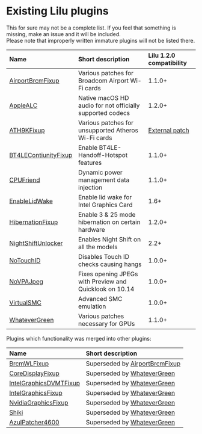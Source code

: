 Existing Lilu plugins
=====================

This for sure may not be a complete list. If you feel that something is missing, make an issue and it will be included.  
Please note that improperly written immature plugins will not be listed there.

| Name | Short description | Lilu 1.2.0 compatibility |
|:-----|:------------------|:----|
[AirportBrcmFixup](https://github.com/acidanthera/AirportBrcmFixup) | Various patches for Broadcom Airport Wi-Fi cards | 1.1.0+
[AppleALC](https://github.com/acidanthera/AppleALC) | Native macOS HD audio for not officially supported codecs | 1.2.0+
[ATH9KFixup](https://github.com/chunnann/ATH9KFixup) | Various patches for unsupported Atheros Wi-Fi cards | [External patch](https://github.com/chunnann/ATH9KFixup/compare/master...black-dragon74:bd9fc8372d56768283a16b3260af0a7eb8d5ef82.diff)
[BT4LEContiunityFixup](https://github.com/acidanthera/BT4LEContiunityFixup) | Enable BT4LE-Handoff-Hotspot features | 1.1.0+
[CPUFriend](https://github.com/PMheart/CPUFriend) | Dynamic power management data injection | 1.1.0+
[EnableLidWake](https://github.com/syscl/EnableLidWake) | Enable lid wake for Intel Graphics Card | 1.6+
[HibernationFixup](https://github.com/acidanthera/HibernationFixup) | Enable 3 & 25 mode hibernation on certain hardware | 1.2.0+
[NightShiftUnlocker](https://github.com/Austere-J/NightShiftUnlocker) | Enables Night Shift on all the models | 2.2+
[NoTouchID](https://github.com/al3xtjames/NoTouchID) | Disables Touch ID checks causing hangs | 1.0.0+
[NoVPAJpeg](https://github.com/vulgo/NoVPAJpeg) | Fixes opening JPEGs with Preview and Quicklook on 10.14 | 1.0.0+
[VirtualSMC](https://github.com/acidanthera/VirtualSMC) | Advanced SMC emulation | 1.0.0+
[WhateverGreen](https://github.com/acidanthera/WhateverGreen) | Various patches necessary for GPUs | 1.1.0+

Plugins which functionality was merged into other plugins:

| Name | Short description |
|:-----|:------------------|
[BrcmWLFixup](https://github.com/PMheart/BrcmWLFixup) | Superseded by [AirportBrcmFixup](https://github.com/lvs1974/AirportBrcmFixup)
[CoreDisplayFixup](https://github.com/PMheart/CoreDisplayFixup) | Superseded by [WhateverGreen](https://github.com/acidanthera/WhateverGreen)
[IntelGraphicsDVMTFixup](https://github.com/BarbaraPalvin/IntelGraphicsDVMTFixup) | Superseded by [WhateverGreen](https://github.com/acidanthera/WhateverGreen)
[IntelGraphicsFixup](https://github.com/lvs1974/IntelGraphicsFixup) | Superseded by [WhateverGreen](https://github.com/acidanthera/WhateverGreen)
[NvidiaGraphicsFixup](https://github.com/lvs1974/NvidiaGraphicsFixup) | Superseded by [WhateverGreen](https://github.com/acidanthera/WhateverGreen)
[Shiki](https://github.com/acidanthera/Shiki) | Superseded by [WhateverGreen](https://github.com/acidanthera/WhateverGreen)
[AzulPatcher4600](https://github.com/coderobe/AzulPatcher4600) | Superseded by [WhateverGreen](https://github.com/acidanthera/WhateverGreen)
